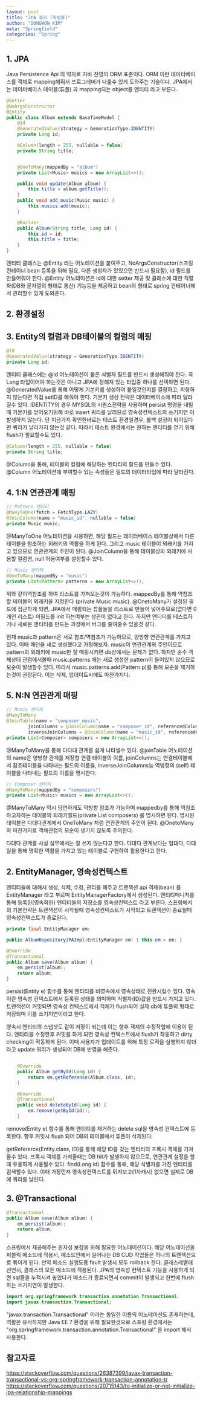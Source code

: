 ```yaml
---
layout: post
title: "JPA 정리 (작성중)"
author: "DONGWON KIM"
meta: "Springfield"
categories: "Spring"
---
```


## 1. JPA
Java Persistence Api 의 약자로 자바 진영의 ORM 표준이다. ORM 이란 데이터베이스를 객체로 mapping해줘서 프로그래머가 다룰수 있게 도와주는 기술이다. JPA에서는 데이터베이스 테이블(튜플) 과 mapping되는 object를 엔티티 라고 부른다.

```java
@Getter
@NoArgsConstructor
@Entity
public class Album extends BaseTimeModel {
    @Id
    @GeneratedValue(strategy = GenerationType.IDENTITY)
    private Long id;

    @Column(length = 255, nullable = false)
    private String title;


    @OneToMany(mappedBy = "album")
    private List<Music> musics = new ArrayList<>();

    public void update(Album album) {
        this.title = album.getTitle();
    }
    public void add_music(Music music) {
        this.musics.add(music);
    }

    @Builder
    public Album(String title, Long id) {
        this.id = id;
        this.title = title;
    }
}
```

엔티티 클래스는 @Entity 라는 어노테이션을 붙여주고, NoArgsConstructor(스프링 컨테이너 bean 등록을 위해 필요, 다른 생성자가 있있으면 반드시 필요함), id 필드를 만들어줘야 한다. @Entity 어노테이션은 id에 대한 setter 제공 및 클래스에 대한 직렬화(DB와 문자열의 형태로 통신) 기능등을 제공하고 bean의 형태로 spring 컨테이너헤서 관리할수 있게 도와준다.



## 2. 환경설정


## 3. Entity의 컬럼과 DB테이블의 컬럼의 매핑
```java
@Id
@GeneratedValue(strategy = GenerationType.IDENTITY)
private Long id;
```
엔티티 클래스에는 @Id 어노테이션이 붙은 식별자 필드를 반드시 생성해줘야 한다. 꼭 Long 타입이어야 하는것은 아니고 JPA에 정해져 있는 타입중 하나를 선택하면 된다. @GeneratedValue를 통해 어떻게 기본키를 생성하여 붙일것인지를 결정하고, 지정하지 않는다면 직접 setID를 해줘야 한다. 기본키 생성 전략은 데이터베이스에 따라 달라질수 있다. IDENTITY의 경우 MYSQL의 시퀀스전략을 사용하며 persist 명령을 내릴때 기본키를 얻어오기위해 바로 insert 쿼리를 날리므로 영속성컨텍스트의 쓰기지연 이 발생하지 않는다.
단 지금가지 확인한바로는 테스트 환경일경우, 롤백 설정이 되어있다면 쿼리가 날라가지 않는것 같다. 따라서 테스트 환경에서는 원하는 엔티티를 얻기 위해 flush가 필요할수도 있다.

```java
@Column(length = 255, nullable = false)
private String title;
```
@Column을 통해, 테이블의 컬럼에 해당하는 엔티티의 필드를 만들수 있다. @Column 어노테이션에 부여할수 있는 속성들은 필드의 데이터타입에 따라 달라진다.


## 4. 1:N 연관관계 매핑
```java
// Pattern 엔티티
@ManyToOne(fetch = FetchType.LAZY)
@JoinColumn(name = "music_id", nullable = false)
private Music music;
```

@ManyToOne 어노테이션을 사용하면, 해당 필드는 데이터베이스 테이블상에서 다른 테이블을 참조하는 외래키의 역활을 하게 된다. 그리고 music 테이블이 외래키를 가지고 있으므로 연관관계의 주인이 된다. 
@JoinColumn을 통해 테이블상의 외래키에 사용할 컬럼명, null 허용여부를 설정할수 있다. 

```java
// Music 엔티티
@OneToMany(mappedBy = "music")
private List<Pattern> patterns = new ArrayList<>();
```
위와 같이역참조를 하여 리스트를 가져오는것이 가능하다. mappedBy를 통해 역참조할 테이블의 외래키을 지정한다 (private Music music). @OnetoMany가 설정된 필드에 접근하게 되면, JPA에서 매핑되는 튜플들을 리스트로 만들어 넣어주므로(없다면 0개인 리스트) 이필드를 init 하는여부는 상관이 없다고 한다. 하지만 엔티티를 테스트하거나 새로운 앤티티를 만드는 과정에서 버그를 줄여줄수 있을것 같다.

현재 music과 pattern은 서로 참조/역참조가 가능하므로, 양방향 연관관계를 가지고 있다. 이때 패턴을 새로 생성했다고 가정해보자. music이 연관관계의 주인이므로 pattern의 외래키에 music만 잘 매핑시키면 db상에서는 문제가 없다. 하지만 순수 객체상태 관점에서볼때 music.patterns 에는 새로 생성한 pattern이 들어있지 않으므로 모순이 발생할수 있다. 따라서 music.patterns.add(Pattern p)를 통해 모순을 제거하는것이 권장된다. 이는 삭제, 업데이트시에도 마찬가지다.

## 5. N:N 연관관계 매핑
```java
// Music 엔티티
@ManyToMany
@JoinTable(name = "composer_music",
        joinColumns = @JoinColumn(name = "composer_id", referencedColumnName = "id"),
        inverseJoinColumns = @JoinColumn(name = "music_id", referencedColumnName = "id"))
private List<Composer> composers = new ArrayList<>();
```
@ManyToMany를 통해 다다대 관계를 쉽게 나타낼수 있다. @joinTable 어노테이션의 name은 양방향 관계를 저장할 연결 테이블의 이름, joinColumns는 연결테이블에서 참조테이블을 나타내는 필드의 이름을, inverseJoinColumns능 역방향의 (self) 테이블을 나타내는 필드의 이름을 명시한다.

```java
// Composer 엔티티
@ManyToMany(mappedBy = "composers")
private List<Music> musics = new ArrayList<>();
```
@ManyToMany 역시 당연하게도 역방향 참조가 가능하며 mappedby를 통해 역참조 하고자하는 테이블의 외래키필드(private List<Composer> composers) 를 명시하면 된다. 명시된 테이블은 다대다관계에서 OneToMany 처럼 연관관계의 주인이 된다. @OnetoMany와 마찬가지로 객체관점의 모순이 생기지 않도록 주의한다.

다대다 관계를 사실 실무에서는 잘 쓰지 않는다고 한다. 다대다 관계보다는 일대다, 다대일을 통해 명확한 역활을 가지고 있는 테이블로 구현하여 활용한다고 한다.

## 2. EntityManager, 영속성컨텍스트
엔티티들에 대해서 생성, 삭제, 수정, 관리를 해주고 트랜잭션 api 객체(bean) 를 EntityManager 라고 부르며 EntityManagerFactory에서 생성된다. 엔티티매니저를 통해 등록된(영속화된) 엔티티들의 저장소를 영속성컨텍스트 라고 부른다. 스프링에서의 기본전략은 트랜잭션이 시작될때 영속성컨텍스트가 시작되고 트랜잭션이 종료될때 영속성컨텍스트가 종료된다.

```java
private final EntityManager em;

public AlbumRepositoryJPAImpl(EntityManager em) { this.em = em; }

@Override
@Transactional
public Album save(Album album) {
    em.persist(album);
    return album;
}
```
persist(Entity e) 함수를 통해 엔티티를 비영속에서 영속상태로 전환시킬수 있다. 영속이란 영속성 컨텍스트에서 등록된 상태를 의미하며 식별자(ID)값을 반드시 가지고 있다. 트랜잭션이 커밋되면 영속성 컨텍스트에서 객체가 flush되어 실제 db에 튜플의 형태로 저장되며 이를 쓰기지연이라고 한다. 

영속시 엔티티의 스냅샷도 같이 저장이 되는데 이는 향후 객체의 수정작업에 이용이 된다. 엔티티를 수정한후 커밋를 하게 되면 영속성 컨텍스트에서 flush가 작동하고 dirty checking이 작동하게 된다. 이때 사용자가 업데이트를 위해 특정 로직을 실행하지 않더라고 update 쿼리가 생성되어 DB에 반영을 해준다. 
```java

    @Override
    public Album getById(Long id) {
        return em.getReference(Album.class, id);
    }

    @Override
    @Transactional
    public void deleteById(Long id) {
        em.remove(getById(id));
    }
```
remove(Entity e) 함수를 통해 엔티티를 제거하는 delete sql을 영속성 컨텍스트에 등록한다. 향후 커밋시 flush 되어 DB의 테이블에서  튜플이 삭제된다.

getRefererce(Entity.class, ID)를 통해 해당 ID를 갖는 엔티티의 프록시 객체를 가져올수 있다. 프록시 객체를 가져올때는 DB hit가 발생하지 않으므로, 연관관계 설정을 할때 유용하게 사용될수 있다. find(Long id) 함수를 통해, 해당 식별자를 가진 엔티티를 검색할수 있다. 이때 가장먼저 영속성컨텍스트를 뒤져보고(1차캐시) 없으면 실제로 DB에 쿼리를 날린다.

## 3. @Transactional
```java
@Transactional
public Album save(Album album) {
    em.persist(album);
    return album;
}
```
스프링에서 제공해주는 원자성 보장을 위해 필요한 어노테이션이다. 해당 어노테이션을 퍼블릭 메소드에 적용시, 메소드안에서 일어나는 DB CUD 작업들은 하나의 트랜젝션으로 묶이게 된다. 만약 메소드 실행도중 fault 발생시 모두 rollback 한다. 클래스레벨에 선언시, 클래스의 모든 메소드에 적용된다. JPA의 영속성 컨텍스트 기능을 사용하게 되면 sql들을 누적시켜 놓았다가 메소드가 종료되면서 commit이 발생되고 한번에 flush 하는 쓰기지연이 발생한다.

```java
import org.springframework.transaction.annotation.Transactional;
import javax.transaction.Transactional;
```
"javax.transaction.Transactional" 이라는 동일한 이름의 어노테이션도 존재하는데, 역활은 유사하지만 Java EE 7 환경을 위해 필요한것으로 스프링 환경에서는 "org.springframework.transaction.annotation.Transactional" 을 import 해서 사용한다.

## 참고자료
https://stackoverflow.com/questions/26387399/javax-transaction-transactional-vs-org-springframework-transaction-annotation-tr
https://stackoverflow.com/questions/20715143/to-initialize-or-not-initialize-jpa-relationship-mappings
